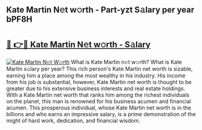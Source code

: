## Kate Martin N𝚎t w𝚘rth - Part-yzt S𝚊lary per year bPF8H

# <h2><a href="http://gc4qvq1.nevu.top/?p=Kate+Martin">🔗 👉🔴 Kate Martin N𝚎t w𝚘rth - S𝚊lary</a></h2>

[![Kate Martin N𝚎t W𝚘rth](https://i.imgur.com/Oavwk0R.jpeg)](http://gc4qvq1.nevu.top/?p=Kate+Martin)
What is Kate Martin n𝚎t w𝚘rth? What is Kate Martin s𝚊lary per year?
This rich person's Kate Martin net worth is sizable, earning him a place among the most wealthy in his industry. His income from his job is substantial, however, Kate Martin net worth is thought to be greater due to his extensive business interests and real estate holdings. With a Kate Martin net worth that ranks him among the richest individuals on the planet, this man is renowned for his business acumen and financial acumen. This prosperous individual, whose Kate Martin net worth is in the billions and who earns an impressive salary, is a prime demonstration of the might of hard work, dedication, and financial wisdom.
